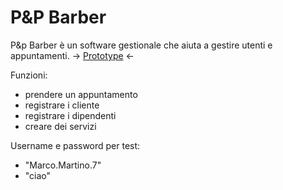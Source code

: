 # P&P Barber

P&p Barber è un software gestionale che aiuta a gestire utenti e appuntamenti.
-> [Prototype](https://www.figma.com/file/hxejHJMfXeGXO0b9sOTse9/UID---Calendly?type=design&node-id=0%3A1&t=wlUBAmXDjeJvOWdc-1) <-

Funzioni: 
  - prendere un appuntamento
  - registrare i cliente
  - registrare i dipendenti
  - creare dei servizi

Username e password per test:
  - "Marco.Martino.7"
  - "ciao"

